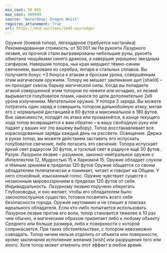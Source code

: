 ```yaml
---
min_cost: 50 001
max_cost: 999999
source: "Waterdeep: Dragon Heist"
requires_attunement: True
url: https://dnd.su/items/2445-azuredge/
---
```


Оружие (боевой топор), легендарное (требуется настройка)
Рекомендованная стоимость: от 50 001 зм
На рукояти Лазурного лезвия, из прочной стали выгравированы небольшие руны, рукоять обмотана чешуйками синего дракона, а навершие украшено звездным сапфиром. Навершие топора, чьи края мерцают тёмно-синим свечением, выковано из серебра, янтаря и стальных сплавов.
Вы получаете бонус +3 бонуса к атакам и броскам урона, совершённым этим магическим оружием. Топору не мешает заклинание щит [shield] – он проходит сквозь барьер магической силы.
Когда вы попадаете атакой совершенной этим топором по нежити или исчадию, из лезвий вырывается голубоватое пламя, нанося по цели дополнительно 2к6 урона излучением.
Метательное оружие. У топора 3 заряда. Вы можете потратить один заряд и совершить топором дальнобойную атаку, метая его с нормальной дистанцией в 60 футов и максимальной в 180 футов. Вне зависимости, попадёт ли атака или промахнётся, в конце текущего хода топор возвращается к вам обратно – в вашу свободную руку или падает у ваших ног (по вашему выбору). Топор восстанавливает все израсходованные заряды каждый день на рассвете.
Освещение. Держа в руках топор, вы можете действием заставить его испускать голубоватое свечение, либо погасить это свечение. Топора испускает яркий свет радиусом 30 футов, и тусклый свет в радиусе ещё 30 футов.
Разум. Лазурное лезвие – разумное, законно-нейтральное оружие с Интеллектом 12, Мудростью 15 и Харизмой 15. Оружие обладает слухом и тёмным зрением в пределах 120 футов Оружие общается со своим обладателем телепатически и понимает, читает и говорит на Общем. У него спокойный, изысканный голос. Оружие чувствует существ с незаконным мировоззрением в пределах 120 футов от себя.
Индивидуальность. Лазурному лезвию поручено оберегать Глубоководье, и оно желает, чтобы его обладателем было законопослушное существо, готовое посвятить всего себя безопасности города. Оружие неутомимо и не спешит в поисках идеального обладателя.
Если кто-либо попытается использовать Лазурное лезвие против его воли, топор становится тяжелее в 10 раз чем обычно, и магическим образом прилипает либо к любому объекту Среднего или больше размера, либо к поверхности с которой соприкасается. При таких обстоятельствах, с топором невозможно совладать. Топор ничем нельзя отделить от объекта или поверхности, кроме заклинания исполнение желания [wish] или разрушения того или иного. Хотя топор может отменить этот эффект в любое время.